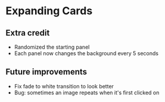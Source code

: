 # Expanding Cards

## Extra credit

* Randomized the starting panel
* Each panel now changes the background every 5 seconds

## Future improvements

* Fix fade to white transition to look better
* Bug: sometimes an image repeats when it's first clicked on

